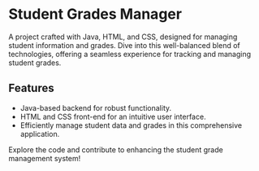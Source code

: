 # Student Grades Manager

A project crafted with Java, HTML, and CSS, designed for managing student information and grades.
Dive into this well-balanced blend of technologies, offering a seamless experience for tracking and managing student grades.

## Features
- Java-based backend for robust functionality.
- HTML and CSS front-end for an intuitive user interface.
- Efficiently manage student data and grades in this comprehensive application.

Explore the code and contribute to enhancing the student grade management system!

